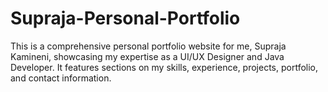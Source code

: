 # Supraja-Personal-Portfolio
This is a comprehensive personal portfolio website for me, Supraja Kamineni, showcasing my expertise as a UI/UX Designer and Java Developer. It features sections on my skills, experience, projects, portfolio, and contact information.
